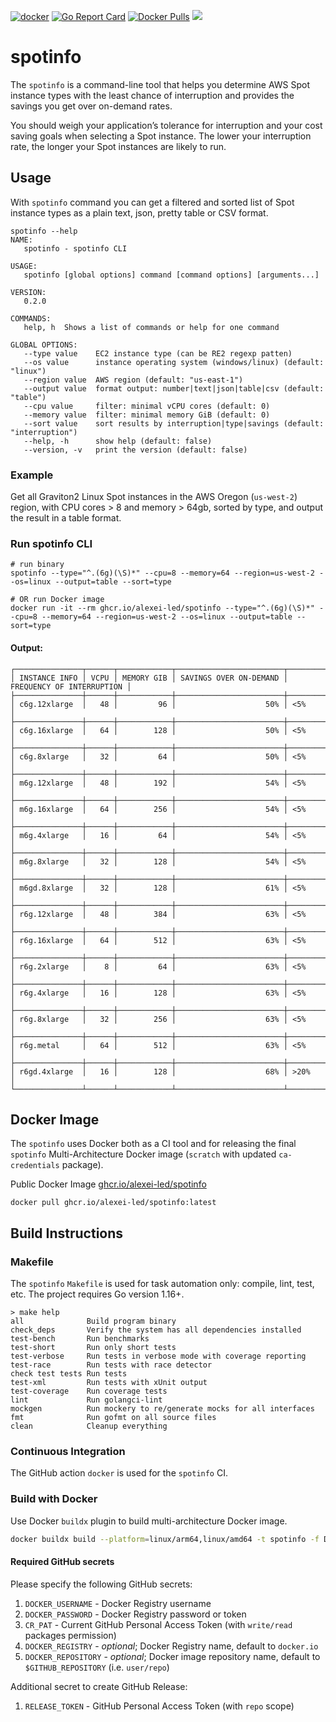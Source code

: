 [![docker](https://github.com/alexei-led/spotinfo/actions/workflows/build.yaml/badge.svg)](https://github.com/alexei-led/spotinfo/actions/workflows/build.yaml) [![Go Report Card](https://goreportcard.com/badge/github.com/alexei-led/spotinfo)](https://goreportcard.com/report/github.com/alexei-led/spotinfo) [![Docker Pulls](https://img.shields.io/docker/pulls/alexeiled/spotinfo.svg?style=popout)](https://hub.docker.com/r/alexeiled/spotinfo) [![](https://images.microbadger.com/badges/image/alexeiled/spotinfo.svg)](https://microbadger.com/images/alexeiled/spotinfo "Get your own image badge on microbadger.com") 

# spotinfo

The `spotinfo` is a command-line tool that helps you determine AWS Spot instance types with the least chance of interruption and provides the savings you get over on-demand rates. 

You should weigh your application’s tolerance for interruption and your cost saving goals when selecting a Spot instance. The lower your interruption rate, the longer your Spot instances are likely to run.

## Usage

With `spotinfo` command you can get a filtered and sorted list of Spot instance types as a plain text, json, pretty table or CSV format.

```shell
spotinfo --help
NAME:
   spotinfo - spotinfo CLI

USAGE:
   spotinfo [global options] command [command options] [arguments...]

VERSION:
   0.2.0

COMMANDS:
   help, h  Shows a list of commands or help for one command

GLOBAL OPTIONS:
   --type value    EC2 instance type (can be RE2 regexp patten)
   --os value      instance operating system (windows/linux) (default: "linux")
   --region value  AWS region (default: "us-east-1")
   --output value  format output: number|text|json|table|csv (default: "table")
   --cpu value     filter: minimal vCPU cores (default: 0)
   --memory value  filter: minimal memory GiB (default: 0)
   --sort value    sort results by interruption|type|savings (default: "interruption")
   --help, -h      show help (default: false)
   --version, -v   print the version (default: false)
```

### Example

Get all Graviton2 Linux Spot instances in the AWS Oregon (`us-west-2`) region, with CPU cores > 8 and memory > 64gb, sorted by type, and output the result in a table format.

### Run spotinfo CLI
```shell
# run binary
spotinfo --type="^.(6g)(\S)*" --cpu=8 --memory=64 --region=us-west-2 --os=linux --output=table --sort=type

# OR run Docker image
docker run -it --rm ghcr.io/alexei-led/spotinfo --type="^.(6g)(\S)*" --cpu=8 --memory=64 --region=us-west-2 --os=linux --output=table --sort=type
```


#### Output:
```text
┌───────────────┬──────┬────────────┬────────────────────────┬───────────────────────────┐
│ INSTANCE INFO │ VCPU │ MEMORY GIB │ SAVINGS OVER ON-DEMAND │ FREQUENCY OF INTERRUPTION │
├───────────────┼──────┼────────────┼────────────────────────┼───────────────────────────┤
│ c6g.12xlarge  │   48 │         96 │                    50% │ <5%                       │
├───────────────┼──────┼────────────┼────────────────────────┼───────────────────────────┤
│ c6g.16xlarge  │   64 │        128 │                    50% │ <5%                       │
├───────────────┼──────┼────────────┼────────────────────────┼───────────────────────────┤
│ c6g.8xlarge   │   32 │         64 │                    50% │ <5%                       │
├───────────────┼──────┼────────────┼────────────────────────┼───────────────────────────┤
│ m6g.12xlarge  │   48 │        192 │                    54% │ <5%                       │
├───────────────┼──────┼────────────┼────────────────────────┼───────────────────────────┤
│ m6g.16xlarge  │   64 │        256 │                    54% │ <5%                       │
├───────────────┼──────┼────────────┼────────────────────────┼───────────────────────────┤
│ m6g.4xlarge   │   16 │         64 │                    54% │ <5%                       │
├───────────────┼──────┼────────────┼────────────────────────┼───────────────────────────┤
│ m6g.8xlarge   │   32 │        128 │                    54% │ <5%                       │
├───────────────┼──────┼────────────┼────────────────────────┼───────────────────────────┤
│ m6gd.8xlarge  │   32 │        128 │                    61% │ <5%                       │
├───────────────┼──────┼────────────┼────────────────────────┼───────────────────────────┤
│ r6g.12xlarge  │   48 │        384 │                    63% │ <5%                       │
├───────────────┼──────┼────────────┼────────────────────────┼───────────────────────────┤
│ r6g.16xlarge  │   64 │        512 │                    63% │ <5%                       │
├───────────────┼──────┼────────────┼────────────────────────┼───────────────────────────┤
│ r6g.2xlarge   │    8 │         64 │                    63% │ <5%                       │
├───────────────┼──────┼────────────┼────────────────────────┼───────────────────────────┤
│ r6g.4xlarge   │   16 │        128 │                    63% │ <5%                       │
├───────────────┼──────┼────────────┼────────────────────────┼───────────────────────────┤
│ r6g.8xlarge   │   32 │        256 │                    63% │ <5%                       │
├───────────────┼──────┼────────────┼────────────────────────┼───────────────────────────┤
│ r6g.metal     │   64 │        512 │                    63% │ <5%                       │
├───────────────┼──────┼────────────┼────────────────────────┼───────────────────────────┤
│ r6gd.4xlarge  │   16 │        128 │                    68% │ >20%                      │
└───────────────┴──────┴────────────┴────────────────────────┴───────────────────────────┘
```

## Docker Image

The `spotinfo` uses Docker both as a CI tool and for releasing the final `spotinfo` Multi-Architecture Docker image (`scratch` with updated `ca-credentials` package).

Public Docker Image [ghcr.io/alexei-led/spotinfo](https://github.com/users/alexei-led/packages/container/package/spotinfo)

```shell
docker pull ghcr.io/alexei-led/spotinfo:latest
```

## Build Instructions

### Makefile

The `spotinfo` `Makefile` is used for task automation only: compile, lint, test, etc.
The project requires Go version 1.16+.

```text
> make help
all              Build program binary
check_deps       Verify the system has all dependencies installed
test-bench       Run benchmarks
test-short       Run only short tests
test-verbose     Run tests in verbose mode with coverage reporting
test-race        Run tests with race detector
check test tests Run tests
test-xml         Run tests with xUnit output
test-coverage    Run coverage tests
lint             Run golangci-lint
mockgen          Run mockery to re/generate mocks for all interfaces
fmt              Run gofmt on all source files
clean            Cleanup everything
```

### Continuous Integration

The GitHub action `docker` is used for the `spotinfo` CI.

### Build with Docker

Use Docker `buildx` plugin to build multi-architecture Docker image.

```sh
docker buildx build --platform=linux/arm64,linux/amd64 -t spotinfo -f Dockerfile .
```

#### Required GitHub secrets

Please specify the following GitHub secrets:

1. `DOCKER_USERNAME` - Docker Registry username
1. `DOCKER_PASSWORD` - Docker Registry password or token
1. `CR_PAT` - Current GitHub Personal Access Token (with `write/read` packages permission)
1. `DOCKER_REGISTRY` - _optional_; Docker Registry name, default to `docker.io`
1. `DOCKER_REPOSITORY` - _optional_; Docker image repository name, default to `$GITHUB_REPOSITORY` (i.e. `user/repo`)

Additional secret to create GitHub Release:

1. `RELEASE_TOKEN` - GitHub Personal Access Token (with `repo` scope)

